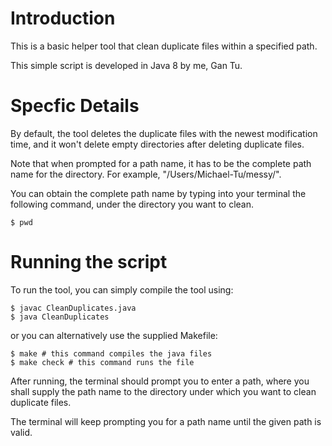 # Introduction
This is a basic helper tool that clean duplicate files within a specified path.

This simple script is developed in Java 8 by me, Gan Tu.

# Specfic Details
By default, the tool deletes the duplicate files with the newest modification
time, and it won't delete empty directories after deleting duplicate files.

Note that when prompted for a path name, it has to be the complete path name
for the directory. For example, "/Users/Michael-Tu/messy/".

You can obtain the complete path name by typing into your terminal the following command, under the directory you want to clean.

```
$ pwd
```

# Running the script
To run the tool, you can simply compile the tool using:

```
$ javac CleanDuplicates.java
$ java CleanDuplicates
```

or you can alternatively use the supplied Makefile:

```
$ make # this command compiles the java files
$ make check # this command runs the file
```

After running, the terminal should prompt you to enter a path, where you shall supply
the path name to the directory under which you want to clean duplicate files.

The terminal will keep prompting you for a path name until the given path is valid.
